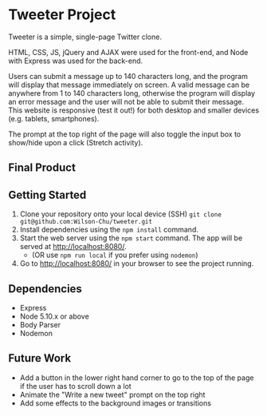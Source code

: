 # Tweeter Project

Tweeter is a simple, single-page Twitter clone.

HTML, CSS, JS, jQuery and AJAX were used for the front-end, and Node with Express was used for the back-end.

Users can submit a message up to 140 characters long, and the program will display that message immediately on screen. A valid message can be anywhere from 1 to 140 characters long, otherwise the program will display an error message and the user will not be able to submit their message. This website is responsive (test it out!) for both desktop and smaller devices (e.g. tablets, smartphones).

The prompt at the top right of the page will also toggle the input box to show/hide upon a click (Stretch activity).

## Final Product


## Getting Started

1. Clone your repository onto your local device (SSH) `git clone git@github.com:Wilson-Chu/tweeter.git`
2. Install dependencies using the `npm install` command.
3. Start the web server using the `npm start` command. The app will be served at <http://localhost:8080/>.
   - (OR use `npm run local` if you prefer using `nodemon`)
4. Go to <http://localhost:8080/> in your browser to see the project running.

## Dependencies

- Express
- Node 5.10.x or above
- Body Parser
- Nodemon

## Future Work

- Add a button in the lower right hand corner to go to the top of the page if the user has to scroll down a lot
- Animate the "Write a new tweet" prompt on the top right
- Add some effects to the background images or transitions